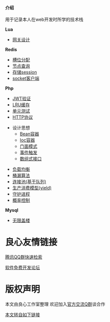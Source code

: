 #### 介绍
用于记录本人在web开发时所学的技术栈

**Lua**

- [网关设计](./lua/gateway/)

**Redis**

- [槽位分配](./redis/crc.php)
- [节点查询](./redis/slotSave.php)
- [存储session](./redis/session.php)
- [socket客户端](./redis/phpRedis.php)

**Php**

- [JWT验证](./php/jwt.php)
- [LRU缓存](./php/lru.php)
- [单元测试](./php/phpunit/)
- [HTTP协议](./php/http/)
+ 设计思想
    + [Bean容器](./php/bean/Run.php)
    + [Ioc容器](./php/ioc/IOC.php)
    + [门面模式](./php/facade/Tool.php)
    + [事件触发](./php/event/Collect.php)
    + [数组式接口](./php/objArray.php)
- [负载均衡](./php/load/)
- [桶漏算法](./php/leaky.php)
- [连接池(基于队列)](./php/pool.php)
- [生产消费模型(yield)](./php/yield.php)
- [守护进程](./php/daemon.php)
- [概率控制](./php/probability.php)

**Mysql**

- [无限盖楼](./mysql/)


 # 良心友情链接

[腾讯QQ群快速检索](http://u.720life.cn/s/8cf73f7c)

[软件免费开发论坛](http://u.720life.cn/s/bbb01dc0)

# 版权声明 

本文由良心工作室整理 欢迎加入[官方交流Q群](https://u.720life.cn/s/f2316816)谈合作

[本文转自如下链接](http://u.720life.cn/g/2e71d0f0a5c601172267ba20d3a43c6e91b39a1b0d86330154e4922b9c1a394f1dd5c96df701566fa085e39eeda3ba7b9144e373646b3db1900b8e7317c8c0ad)